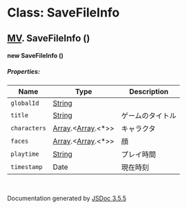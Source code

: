 # Class: SaveFileInfo

## [MV](MV.md).  SaveFileInfo ()

#### new SaveFileInfo ()

##### Properties:

| Name | Type | Description |
| --- | --- | --- |
| `globalId` | [String](String.md) |  |
| `title` | [String](String.md) |  ゲームのタイトル |
| `characters` | [Array](Array.md).<[Array](Array.md).<*>> |  キャラクタ |
| `faces` | [Array](Array.md).<[Array](Array.md).<*>> |  顔 |
| `playtime` | [String](String.md) |  プレイ時間 |
| `timestamp` | Date |  現在時刻 |

<dl>
</dl>


 <br>

  Documentation generated by [JSDoc 3.5.5](https://github.com/jsdoc3/jsdoc)
